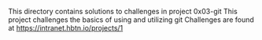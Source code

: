 This directory contains solutions to challenges in project 0x03-git
This project challenges the basics of using and utilizing git
Challenges are found at https://intranet.hbtn.io/projects/1
